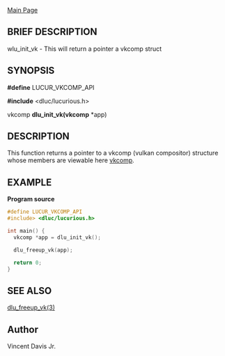 
<a href="https://easyip2023.github.io/lucurious-docs/" class="button">Main Page</a>

## BRIEF DESCRIPTION

wlu_init_vk - This will return a pointer a vkcomp struct

## SYNOPSIS

**#define** LUCUR_VKCOMP_API

**#include** <dluc/lucurious.h>

vkcomp **dlu_init_vk(vkcomp** *app)

## DESCRIPTION

This function returns a pointer to a vkcomp (vulkan compositor) structure whose members are
viewable here [vkcomp](https://easyip2023.github.io/lucurious-docs/structs/vkcomp/vkcomp).

## EXAMPLE

**Program source**

```c
#define LUCUR_VKCOMP_API
#include> <dluc/lucurious.h>

int main() {
  vkcomp *app = dlu_init_vk();

  dlu_freeup_vk(app);

  return 0;
}
```

## SEE ALSO

[dlu_freeup_vk(3)](https://easyip2023.github.io/lucurious-docs/api/vkcomp/dlu_freeup_vk)

## Author

Vincent Davis Jr.